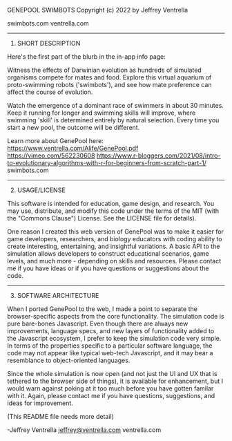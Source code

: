 GENEPOOL SWIMBOTS
Copyright (c) 2022 by Jeffrey Ventrella 

swimbots.com
ventrella.com

----------------------------------------------------------------------------------------------
1. SHORT DESCRIPTION

Here's the first part of the blurb in the in-app info page: 

Witness the effects of Darwinian evolution as hundreds of simulated organisms compete for mates and food. Explore this virtual aquarium of proto-swimming robots ('swimbots'), and see how mate preference can affect the course of evolution.

Watch the emergence of a dominant race of swimmers in about 30 minutes. Keep it running for longer and swimming skills will improve, where swimming 'skill' is determined entirely by natural selection. Every time you start a new pool, the outcome will be different.

Learn more about GenePool here: 
https://www.ventrella.com/Alife/GenePool.pdf
https://vimeo.com/562230608
https://www.r-bloggers.com/2021/08/intro-to-evolutionary-algorithms-with-r-for-beginners-from-scratch-part-1/
swimbots.com


----------------------------------------------------------------------------------------------
2. USAGE/LICENSE

This software is intended for education, game design, and research. You may use, distribute, and modify this code under the terms of the MIT (with the "Commons Clause") License. See the LICENSE file for details). 

One reason I created this web version of GenePool was to make it easier for game developers, researchers, and biology educators with coding ability to create interesting, entertaining, and insightful variations. A basic API to the simulation allows developers to construct educational scenarios, game levels, and much more - depending on skills and resources. Please contact me if you have ideas or if you have questions or suggestions about the code.

----------------------------------------------------------------------------------------------
3. SOFTWARE ARCHITECTURE

When I ported GenePool to the web, I made a point to separate the browser-specific aspects from the core functionality. The simulation code is pure bare-bones Javascript. Even though there are always new improvements, language specs, and new layers of functionality added to the Javascript ecosystem, I prefer to keep the simulation code very simple. In terms of the properties specific to a particular software language, the code may not appear like typical web-tech Javascript, and it may bear a resemblance to object-oriented languages. 

Since the whole simulation is now open (and not just the UI and UX that is tethered to the browser side of things), it is available for enhancement, but I would warn against poking at it too much before you have gotten familar with it. Again, please contact me if you have questions, suggestions, and ideas for improvement.

(This README file needs more detail)

-Jeffrey Ventrella
jeffrey@ventrella.com
ventrella.com



